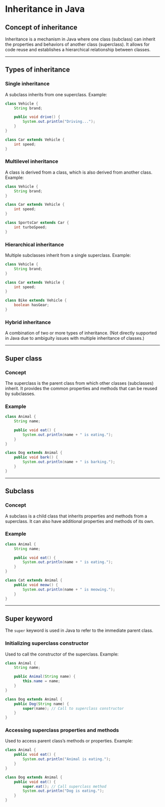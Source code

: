 # Inheritance in Java

## Concept of inheritance
Inheritance is a mechanism in Java where one class (subclass) can inherit the properties and behaviors of another class (superclass). It allows for code reuse and establishes a hierarchical relationship between classes.

---

## Types of inheritance

### Single inheritance
A subclass inherits from one superclass.
Example:
```java
class Vehicle {
    String brand;

    public void drive() {
        System.out.println("Driving...");
    }
}

class Car extends Vehicle {
    int speed;
}
```

### Multilevel inheritance
A class is derived from a class, which is also derived from another class.
Example:
```java
class Vehicle {
    String brand;
}

class Car extends Vehicle {
    int speed;
}

class SportsCar extends Car {
    int turboSpeed;
}
```

### Hierarchical inheritance
Multiple subclasses inherit from a single superclass.
Example:
```java
class Vehicle {
    String brand;
}

class Car extends Vehicle {
    int speed;
}

class Bike extends Vehicle {
    boolean hasGear;
}
```

### Hybrid inheritance
A combination of two or more types of inheritance. (Not directly supported in Java due to ambiguity issues with multiple inheritance of classes.)

---

## Super class

### Concept
The superclass is the parent class from which other classes (subclasses) inherit. It provides the common properties and methods that can be reused by subclasses.

### Example
```java
class Animal {
    String name;

    public void eat() {
        System.out.println(name + " is eating.");
    }
}

class Dog extends Animal {
    public void bark() {
        System.out.println(name + " is barking.");
    }
}
```

---

## Subclass

### Concept
A subclass is a child class that inherits properties and methods from a superclass. It can also have additional properties and methods of its own.

### Example
```java
class Animal {
    String name;

    public void eat() {
        System.out.println(name + " is eating.");
    }
}

class Cat extends Animal {
    public void meow() {
        System.out.println(name + " is meowing.");
    }
}
```

---

## Super keyword
The `super` keyword is used in Java to refer to the immediate parent class.

### Initializing superclass constructor
Used to call the constructor of the superclass.
Example:
```java
class Animal {
    String name;

    public Animal(String name) {
        this.name = name;
    }
}

class Dog extends Animal {
    public Dog(String name) {
        super(name); // Call to superclass constructor
    }
}
```

### Accessing superclass properties and methods
Used to access parent class’s methods or properties.
Example:
```java
class Animal {
    public void eat() {
        System.out.println("Animal is eating.");
    }
}

class Dog extends Animal {
    public void eat() {
        super.eat(); // Call superclass method
        System.out.println("Dog is eating.");
    }
}
```
